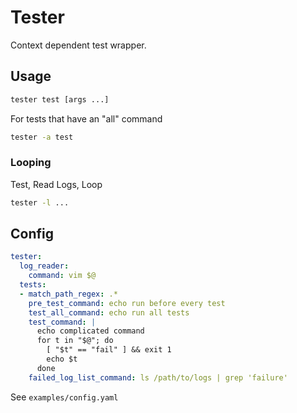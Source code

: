 # Tester

Context dependent test wrapper.

## Usage

``` bash
tester test [args ...]
```

For tests that have an "all" command

``` bash
tester -a test
```

### Looping

Test, Read Logs, Loop

``` bash
tester -l ...
```

## Config

``` yaml
tester:
  log_reader:
    command: vim $@
  tests:
  - match_path_regex: .*
    pre_test_command: echo run before every test
    test_all_command: echo run all tests
    test_command: |
      echo complicated command
      for t in "$@"; do
        [ "$t" == "fail" ] && exit 1
        echo $t
      done
    failed_log_list_command: ls /path/to/logs | grep 'failure'
```

See `examples/config.yaml`
